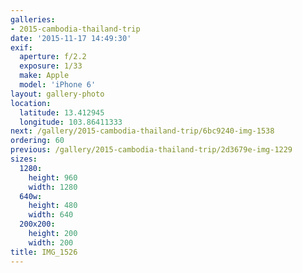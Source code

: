 ```yaml
---
galleries:
- 2015-cambodia-thailand-trip
date: '2015-11-17 14:49:30'
exif:
  aperture: f/2.2
  exposure: 1/33
  make: Apple
  model: 'iPhone 6'
layout: gallery-photo
location:
  latitude: 13.412945
  longitude: 103.86411333
next: /gallery/2015-cambodia-thailand-trip/6bc9240-img-1538
ordering: 60
previous: /gallery/2015-cambodia-thailand-trip/2d3679e-img-1229
sizes:
  1280:
    height: 960
    width: 1280
  640w:
    height: 480
    width: 640
  200x200:
    height: 200
    width: 200
title: IMG_1526
---
```

